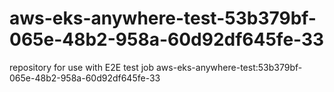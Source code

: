 # aws-eks-anywhere-test-53b379bf-065e-48b2-958a-60d92df645fe-33
repository for use with E2E test job aws-eks-anywhere-test:53b379bf-065e-48b2-958a-60d92df645fe-33
